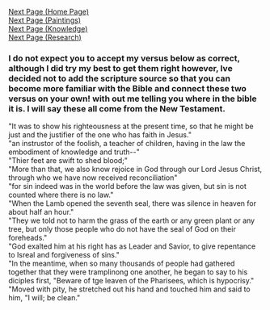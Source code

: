 [Next Page (Home Page)](/index.md)  
[Next Page (Paintings)](/Paintings.md)  
[Next Page (Knowledge)](/Knowledge.md)  
[Next Page (Research)](/Research.md)  

### I do not expect you to accept my versus below as correct, although I did try my best to get them right however, Ive decided not to add the scripture source so that you can become more familiar with the Bible and connect these two versus on your own! with out me telling you where in the bible it is. I will say these all come from the New Testament.

"It was to show his righteousness at the present time, so that he might be just and the justifier of the one who has faith in Jesus."  
"an instrustor of the foolish, a teacher of children, having in the law the embodiment of knowledge and truth--"  
"Thier feet are swift to shed blood;"  
"More than that, we also know rejoice in God through our Lord Jesus Christ, through who we have now received reconciliation"  
"for sin indeed was in the world before the law was given, but sin is not counted where there is no law."  
"When the Lamb opened the seventh seal, there was silence in heaven for about half an hour."  
"They we told not to harm the grass of the earth or any green plant or any tree, but only those people who do not have the seal of God on their foreheads."  
"God exalted him at his right has as Leader and Savior, to give repentance to Isreal and forgiveness of sins."  
"In the meantime, when so many thousands of people had gathered together that they were tramplinong one another, he began to say to his diciples first, "Beware of tge leaven of the Pharisees, which is hypocrisy."  
"Moved with pity, he stretched out his hand and touched him and said to him, "I will; be clean."

